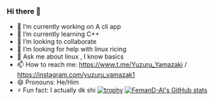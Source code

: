 ### Hi there 👋

- 🔭 I’m currently working on A cli app
- 🌱 I’m currently learning C++
- 👯 I’m looking to collaborate 
- 🤔 I’m looking for help with linux ricing
- 💬 Ask me about linux , I know basics 
- 📫 How to reach me: https://www.t.me/Yuzuru_Yamazaki / https://instagram.com/yuzuru_yamazak1
- 😄 Pronouns: He/Him
- ⚡ Fun fact: I actually dk shi
 [![trophy](https://github-profile-trophy.vercel.app/?username=Yuzuru-Yamazaki)](https://github.com/Yuzuru-Yamazaki/github-profile-trophy)
[![FemanD-AI's GitHub stats](https://github-readme-stats.vercel.app/api?username=Yuzuru-Yamazaki)](https://github.com/Yuzuru-Yamazaki/github-readme-stats)
